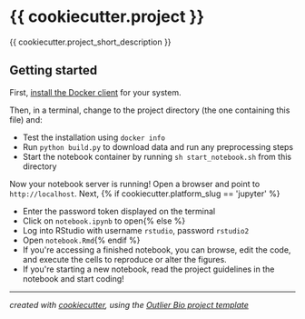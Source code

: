 # {{ cookiecutter.project }}

{{ cookiecutter.project_short_description }}

## Getting started
First, [install the Docker client](http://docs.docker.com) for your system.

Then, in a terminal, change to the project directory (the one containing this file) and:

- Test the installation using `docker info`
- Run `python build.py` to download data and run any preprocessing steps
- Start the notebook container by running `sh start_notebook.sh` from this directory

Now your notebook server is running! Open a browser and point to `http://localhost`. Next,
{% if cookiecutter.platform_slug == 'jupyter' %}
- Enter the password token displayed on the terminal
- Click on `notebook.ipynb` to open{% else %}
- Log into RStudio with username `rstudio`, password `rstudio2`
- Open `notebook.Rmd`{% endif %}
- If you're accessing a finished notebook, you can browse, edit the code, and execute the cells to reproduce or alter the figures.
- If you're starting a new notebook, read the project guidelines in the notebook and start coding!

---
*created with [cookiecutter](http://cookiecutter.readthedocs.io/en/latest/), using the [Outlier Bio project template](https://github.com/outlierbio/ob-project-template)*
